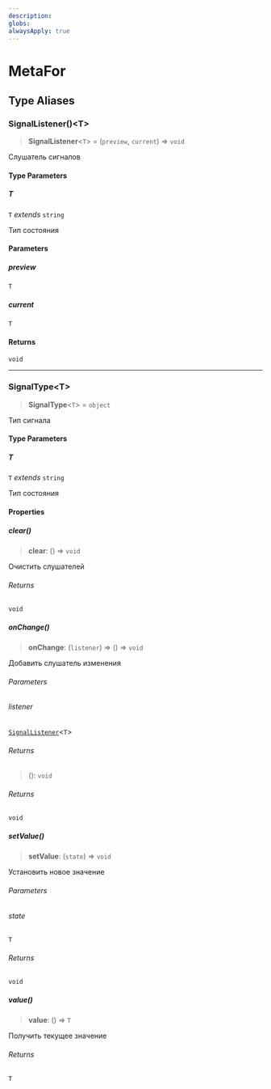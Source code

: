 ```yaml
---
description:
globs:
alwaysApply: true
---
```


# MetaFor

## Type Aliases

### SignalListener()\<T\>

> **SignalListener**\<`T`\> = (`preview`, `current`) => `void`

Слушатель сигналов

#### Type Parameters

##### T

`T` *extends* `string`

Тип состояния

#### Parameters

##### preview

`T`

##### current

`T`

#### Returns

`void`

***

### SignalType\<T\>

> **SignalType**\<`T`\> = `object`

Тип сигнала

#### Type Parameters

##### T

`T` *extends* `string`

Тип состояния

#### Properties

##### clear()

> **clear**: () => `void`

Очистить слушателей

###### Returns

`void`

##### onChange()

> **onChange**: (`listener`) => () => `void`

Добавить слушатель изменения

###### Parameters

###### listener

[`SignalListener`](#signallistener)\<`T`\>

###### Returns

> (): `void`

###### Returns

`void`

##### setValue()

> **setValue**: (`state`) => `void`

Установить новое значение

###### Parameters

###### state

`T`

###### Returns

`void`

##### value()

> **value**: () => `T`

Получить текущее значение

###### Returns

`T`

